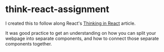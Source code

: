 # think-react-assignment

I created this to follow along React's [Thinking in React](https://reactjs.org/docs/thinking-in-react.html) article. 

It was good practice to get an understanding on how you can split your webpage into separate components, and how to connect those separate components together.